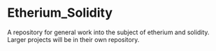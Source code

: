 # Etherium_Solidity
A repository for general work into the subject of etherium and solidity. Larger projects will be in their own repository.
